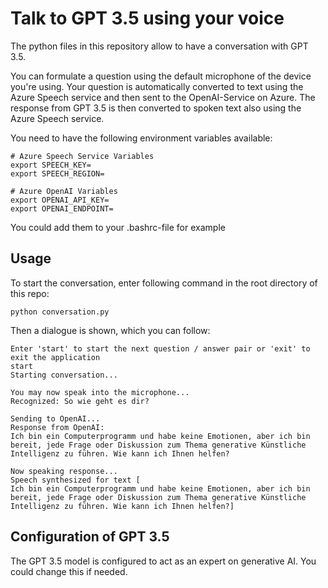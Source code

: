 # Talk to GPT 3.5 using your voice

The python files in this repository allow to have a conversation with GPT 3.5. 

You can formulate a question using the default microphone of the device you're using. Your question is automatically converted to text using the Azure Speech service and then sent to the OpenAI-Service on Azure. The response from GPT 3.5 is then converted to spoken text also using the Azure Speech service. 

You need to have the following environment variables available:
```
# Azure Speech Service Variables
export SPEECH_KEY=
export SPEECH_REGION=

# Azure OpenAI Variables
export OPENAI_API_KEY=
export OPENAI_ENDPOINT=
```

You could add them to your .bashrc-file for example

## Usage
To start the conversation, enter following command in the root directory of this repo:
```
python conversation.py
````

Then a dialogue is shown, which you can follow:

```
Enter 'start' to start the next question / answer pair or 'exit' to exit the application
start
Starting conversation...

You may now speak into the microphone...
Recognized: So wie geht es dir?

Sending to OpenAI...
Response from OpenAI: 
Ich bin ein Computerprogramm und habe keine Emotionen, aber ich bin bereit, jede Frage oder Diskussion zum Thema generative Künstliche Intelligenz zu führen. Wie kann ich Ihnen helfen?

Now speaking response...
Speech synthesized for text [
Ich bin ein Computerprogramm und habe keine Emotionen, aber ich bin bereit, jede Frage oder Diskussion zum Thema generative Künstliche Intelligenz zu führen. Wie kann ich Ihnen helfen?]
```

## Configuration of GPT 3.5
The GPT 3.5 model is configured to act as an expert on generative AI. You could change this if needed.
